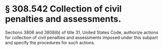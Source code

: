 # § 308.542   Collection of civil penalties and assessments.

Sections 3806 and 3808(b) of title 31, United States Code, authorize actions for collection of civil penalties and assessments imposed under this subpart and specify the procedures for such actions. 




